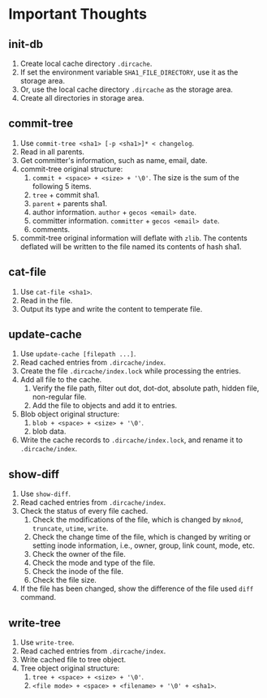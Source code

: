 # Important Thoughts

## init-db

1. Create local cache directory `.dircache`.
2. If set the environment variable `SHA1_FILE_DIRECTORY`, use
it as the storage area.
3. Or, use the local cache directory `.dircache` as the storage area.
4. Create all directories in storage area.

## commit-tree

1. Use `commit-tree <sha1> [-p <sha1>]* < changelog`.
2. Read in all parents.
3. Get committer's information, such as name, email, date.
4. commit-tree original structure:
   1. `commit + <space> + <size> + '\0'`. The size is the sum of the 
   following 5 items.
   2. `tree` + commit sha1.
   3. `parent` + parents sha1.
   4. author information. `author` + `gecos <email> date`.
   5. committer information. `committer` + `gecos <email> date`.
   6. comments.
5. commit-tree original information will deflate with `zlib`.
The contents deflated will be written to the file named its contents
of hash sha1.

## cat-file

1. Use `cat-file <sha1>`.
2. Read in the file.
3. Output its type and write the content to temperate file.

## update-cache

1. Use `update-cache [filepath ...]`.
2. Read cached entries from `.dircache/index`.
3. Create the file `.dircache/index.lock` while processing the entries.
4. Add all file to the cache.
   1. Verify the file path, filter out dot, dot-dot, absolute path,
   hidden file, non-regular file.
   2. Add the file to objects and add it to entries.
5. Blob object original structure:
   1. `blob + <space> + <size> + '\0'`.
   2. blob data.
6. Write the cache records to `.dircache/index.lock`, and rename it to
`.dircache/index`.

## show-diff

1. Use `show-diff`.
2. Read cached entries from `.dircache/index`.
3. Check the status of every file cached.
   1. Check the modifications of the file, which is changed by `mknod`,
   `truncate`, `utime`, `write`.
   2. Check the change time of the file, which is changed by writing or 
   setting inode information, i.e., owner, group, link count, mode, etc.
   3. Check the owner of the file.
   4. Check the mode and type of the file.
   5. Check the inode of the file.
   6. Check the file size.
4. If the file has been changed, show the difference of the file used
`diff` command.

## write-tree

1. Use `write-tree`.
2. Read cached entries from `.dircache/index`.
3. Write cached file to tree object.
4. Tree object original structure:
   1. `tree + <space> + <size> + '\0'`.
   2. `<file mode> + <space> + <filename> + '\0' + <sha1>`.
